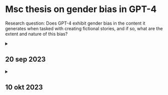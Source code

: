 # Msc thesis on gender bias in GPT-4
Research question: Does GPT-4 exhibit gender bias in the content it generates when tasked with creating fictional stories, and if so, what are the extent and nature of this bias?

<details>
<summary><h2>20 sep 2023</h2></summary>
The goal is to investigate the presence and extent of gender bias in fictional stories generated by GPT-4. It would be interesting to compare zero-shot learning with few-shot learning. In case of few-shot learning, a diverse dataset of fictional stories and prompts to serve as a reference point are needed. This dataset includes a wide range of themes, genres, and gender-related content. Then GPT-4 can be fine-tuned and the impact of fine-tuning can be studied. Continously, metrics and criteria to identify gender bias in the generated stories need to be developed and defined (based on previous work and literature). These indicators include for example gender pronoun usage, character stereotypes, and unequal gender representation.

**Notes:**
- Currently, the task is to generate fictional stories or content. The generated text should possess a storytelling quality and incorporate characters, potentially specifying their genders. However, this could also be generating summaries/reviews/recommendations for instance.
- The performance of GPT-3.5 could be compared to GPT-2.
- For now, the focus is on gender bias as the initial point of exploration. Nonetheless, there are numerous other biases yet to be investigated.

**Related literature:**
- [Nguyen, D., Doğruöz, A. S., Rosé, C. P., & De Jong, F. (2016). Computational sociolinguistics: A survey. Computational linguistics, 42(3), 537-593.](https://direct.mit.edu/coli/article/42/3/537/1536/Computational-Sociolinguistics-A-Survey)
- [Lucy, L., & Bamman, D. (2021, June). Gender and representation bias in GPT-3 generated stories. In Proceedings of the Third Workshop on Narrative Understanding (pp. 48-55).](https://aclanthology.org/2021.nuse-1.5/)
- [Yu, Y., Zhuang, Y., Zhang, J., Meng, Y., Ratner, A., Krishna, R., ... & Zhang, C. (2023). Large Language Model as Attributed Training Data Generator: A Tale of Diversity and Bias. arXiv preprint arXiv:2306.15895.](https://arxiv.org/abs/2306.15895)
- [Dhingra, H., Jayashanker, P., Moghe, S., & Strubell, E. (2023). Queer people are people first: Deconstructing sexual identity stereotypes in large language models. arXiv preprint arXiv:2307.00101.](https://arxiv.org/abs/2307.00101)
- [Nielsen, E., Kirov, C., & Roark, B. (2023). Spelling convention sensitivity in neural language models. arXiv preprint arXiv:2303.03457.](https://arxiv.org/abs/2303.03457)
- [Sheng, E., Chang, K. W., Natarajan, P., & Peng, N. (2019). The woman worked as a babysitter: On biases in language generation. arXiv preprint arXiv:1909.01326.](https://arxiv.org/abs/1909.01326)
- [Sun, T., Webster, K., Shah, A., Wang, W. Y., & Johnson, M. (2021). They, them, theirs: Rewriting with gender-neutral english. arXiv preprint arXiv:2102.06788.](https://arxiv.org/abs/2102.06788)
- [Yang, K., Peng, N., Tian, Y., & Klein, D. (2022). Re3: Generating longer stories with recursive reprompting and revision. arXiv preprint arXiv:2210.06774.](https://arxiv.org/abs/2210.06774)
</details>
<details>
<summary><h2>10 okt 2023</h2></summary>
 **Notes:**
  - Look at available open source LLMs such as LLaMa.
  - How to measure gender bias? See prior research.
  - Focus generating narratives.
  - In-context learning.
</details>
